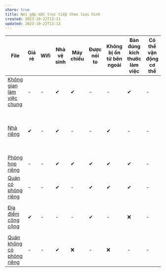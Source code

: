 ```yaml
---
share: true
title: Nơi gặp mặt trực tiếp theo loại hình
created: 2023-10-22T13:11
updated: 2023-10-22T13:13
---
```



| File                                                                                                                             | Giá rẻ | Wifi | Nhà vệ sinh | Máy chiếu | Được nói to | Không bị ồn từ bên ngoài | Bàn đúng kích thước làm việc | Có thể vận động cơ thể | Nước ngon            | Gần trung tâm | Ở lại tới 23h               | Không gian tạo cảm hứng | Có loa mic |
| -------------------------------------------------------------------------------------------------------------------------------- | ------ | ---- | ----------- | --------- | ----------- | ------------------------ | ---------------------------- | ---------------------- | -------------------- | ------------- | --------------------------- | ----------------------- | ---------- |
| [Không gian làm việc chung](./Kh%C3%B4ng%20gian%20l%C3%A0m%20vi%E1%BB%87c%20chung.md) | \-     | \-   | ✔           | ✔         | \-          | \-                       | ✔                            | \-                     | \-                   | \-            | \-                          | ✔                       | \-         |
| [Nhà riêng](./Nh%C3%A0%20ri%C3%AAng.md)                                 | ✔      | \-   | ✔           | -         | -           | ✔                        | -                            | \-                     | Đồ chùa hả?          | \-            | Ai rảnh thức tới giờ đó hả? | ✔                       | -          |
| [Phòng họp riêng](./Ph%C3%B2ng%20h%E1%BB%8Dp%20ri%C3%AAng.md)                     | -      | \-   | ✔           | ✔         | ✔           | ✔                        | ✔                            | \-                     | -                    | \-            | -                           | -                       | ✔          |
| [Quán có phòng riêng](./Qu%C3%A1n%20c%C3%B3%20ph%C3%B2ng%20ri%C3%AAng.md)             | -      | \-   | ✔           | -         | ✔           | ✔                        | ✔                            | \-                     | -                    | \-            | -                           | ✔                       | -          |
| [Địa điểm công cộng](./%C4%90%E1%BB%8Ba%20%C4%91i%E1%BB%83m%20c%C3%B4ng%20c%E1%BB%99ng.md)               | ✔      | \-   | -           | -         | ✔           | -                        | ❌                            | \-                     | Tự đem thì cũng ngon | \-            | -                           | ✔                       | -          |
| [Quán không có phòng riêng](./Qu%C3%A1n%20kh%C3%B4ng%20c%C3%B3%20ph%C3%B2ng%20ri%C3%AAng.md) | -      | \-   | ✔           | ❌         | -           | ❌                        | -                            | \-                     | -                    | \-            | -                           | ✔                       | -          |
